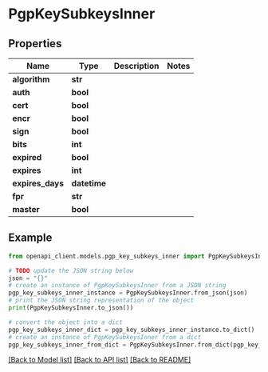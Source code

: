 # PgpKeySubkeysInner


## Properties

Name | Type | Description | Notes
------------ | ------------- | ------------- | -------------
**algorithm** | **str** |  | 
**auth** | **bool** |  | 
**cert** | **bool** |  | 
**encr** | **bool** |  | 
**sign** | **bool** |  | 
**bits** | **int** |  | 
**expired** | **bool** |  | 
**expires** | **int** |  | 
**expires_days** | **datetime** |  | 
**fpr** | **str** |  | 
**master** | **bool** |  | 

## Example

```python
from openapi_client.models.pgp_key_subkeys_inner import PgpKeySubkeysInner

# TODO update the JSON string below
json = "{}"
# create an instance of PgpKeySubkeysInner from a JSON string
pgp_key_subkeys_inner_instance = PgpKeySubkeysInner.from_json(json)
# print the JSON string representation of the object
print(PgpKeySubkeysInner.to_json())

# convert the object into a dict
pgp_key_subkeys_inner_dict = pgp_key_subkeys_inner_instance.to_dict()
# create an instance of PgpKeySubkeysInner from a dict
pgp_key_subkeys_inner_from_dict = PgpKeySubkeysInner.from_dict(pgp_key_subkeys_inner_dict)
```
[[Back to Model list]](../README.md#documentation-for-models) [[Back to API list]](../README.md#documentation-for-api-endpoints) [[Back to README]](../README.md)


